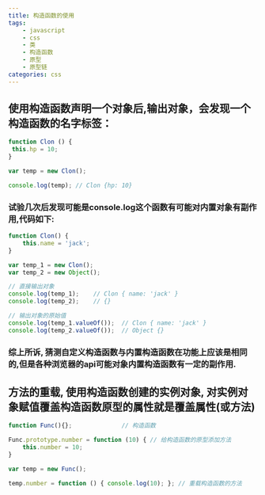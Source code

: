 ```yaml
---
title: 构造函数的使用
tags: 
    - javascript
    - css
    - 类
    - 构造函数
    - 原型
    - 原型链
categories: css
---
```


## 使用构造函数声明一个对象后,输出对象，会发现一个构造函数的名字标签：
<!-- more -->

```javascript
function Clon () {
 this.hp = 10;
}

var temp = new Clon();

console.log(temp); // Clon {hp: 10}
```
### 试验几次后发现可能是console.log这个函数有可能对内置对象有副作用,代码如下:

```javascript
function Clon() {
	this.name = 'jack';
}

var temp_1 = new Clon();
var temp_2 = new Object();

// 直接输出对象
console.log(temp_1);	// Clon { name: 'jack' }
console.log(temp_2);	// {}

// 输出对象的原始值
console.log(temp_1.valueOf());	// Clon { name: 'jack' }
console.log(temp_2.valueOf());	// Object {}
```

### 综上所诉, 猜测自定义构造函数与内置构造函数在功能上应该是相同的,但是各种浏览器的api可能对象内置构造函数有一定的副作用.


## 方法的重载, 使用构造函数创建的实例对象, 对实例对象赋值覆盖构造函数原型的属性就是覆盖属性(或方法)
```javascript
function Func(){};				// 构造函数

Func.prototype.number = function (10) {	// 给构造函数的原型添加方法
	this.number = 10;
}

var temp = new Func();

temp.number = function () { console.log(10); };	// 重载构造函数的方法
```
